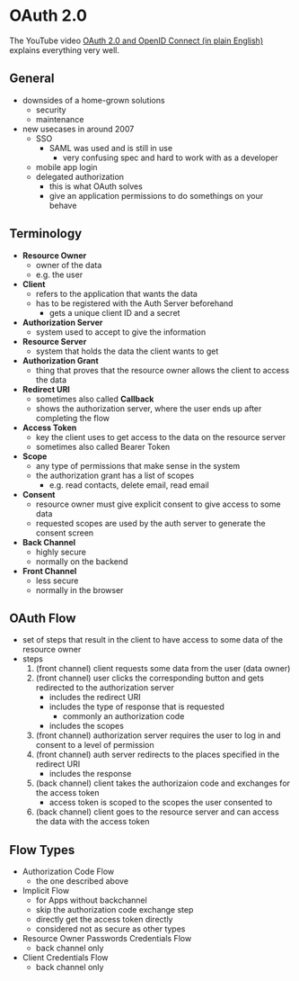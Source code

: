 # OAuth 2.0

The YouTube video [OAuth 2.0 and OpenID Connect (in plain English)](https://www.youtube.com/watch?v=996OiexHze0) explains everything very well.

## General
* downsides of a home-grown solutions
    * security
    * maintenance
* new usecases in around 2007
    * SSO
        * SAML was used and is still in use
            * very confusing spec and hard to work with as a developer
    * mobile app login
    * delegated authorization
        * this is what OAuth solves
        * give an application permissions to do somethings on your behave

## Terminology
* __Resource Owner__
    * owner of the data
    * e.g. the user
* __Client__
    * refers to the application that wants the data
    * has to be registered with the Auth Server beforehand
        * gets a unique client ID and a secret
* __Authorization Server__
    * system used to accept to give the information
* __Resource Server__
    * system that holds the data the client wants to get
* __Authorization Grant__
    * thing that proves that the resource owner allows the client to access the data
* __Redirect URI__
    * sometimes also called __Callback__
    * shows the authorization server, where the user ends up after completing the flow
* __Access Token__
    * key the client uses to get access to the data on the resource server
    * sometimes also called Bearer Token
* __Scope__
    * any type of permissions that make sense in the system
    * the authorization grant has a list of scopes
        * e.g. read contacts, delete email, read email
* __Consent__
    * resource owner must give explicit consent to give access to some data
    * requested scopes are used by the auth server to generate the consent screen
* __Back Channel__
    * highly secure
    * normally on the backend
* __Front Channel__
    * less secure
    * normally in the browser


## OAuth Flow
* set of steps that result in the client to have access to some data of the resource owner
* steps
    1. (front channel) client requests some data from the user (data owner)
    2. (front channel) user clicks the corresponding button and gets redirected to the authorization server
        * includes the redirect URI
        * includes the type of response that is requested
            * commonly an authorization code
        * includes the scopes
    3. (front channel) authorization server requires the user to log in and consent to a level of permission
    4. (front channel) auth server redirects to the places specified in the redirect URI
        * includes the response
    5. (back channel) client takes the authorizaion code and exchanges for the access token
        * access token is scoped to the scopes the user consented to
    6. (back channel) client goes to the resource server and can access the data with the access token

## Flow Types
* Authorization Code Flow
    * the one described above
* Implicit Flow
    * for Apps without backchannel
    * skip the authorization code exchange step
    * directly get the access token directly
    * considered not as secure as other types
* Resource Owner Passwords Credentials Flow
    * back channel only
* Client Credentials Flow
    * back channel only
